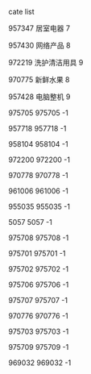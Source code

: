 cate list

957347 居室电器 7

957430 网络产品 8

972219 洗护清洁用具 9

970775 新鲜水果 8

957428 电脑整机 9

975705 975705 -1

957718 957718 -1

958104 958104 -1

972200 972200 -1

970778 970778 -1

961006 961006 -1

955035 955035 -1

5057 5057 -1

975708 975708 -1

975701 975701 -1

975702 975702 -1

975706 975706 -1

975707 975707 -1

970776 970776 -1

975703 975703 -1

975709 975709 -1

969032 969032 -1

